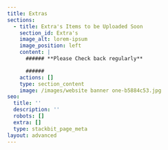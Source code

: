 ```yaml
---
title: Extras
sections:
  - title: Extra's Items to be Uploaded Soon
    section_id: Extra's
    image_alt: lorem-ipsum
    image_position: left
    content: |
      ###### **Please Check back regularly**

      ######
    actions: []
    type: section_content
    image: /images/website banner one-b5884c53.jpg
seo:
  title: ''
  description: ''
  robots: []
  extra: []
  type: stackbit_page_meta
layout: advanced
---
```

